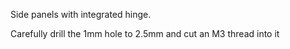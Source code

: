 Side panels with integrated hinge.

Carefully drill the 1mm hole to 2.5mm and cut an M3 thread into it